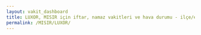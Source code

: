 ```yaml
---
layout: vakit_dashboard
title: LUXOR, MISIR için iftar, namaz vakitleri ve hava durumu - ilçe/eyalet seç
permalink: /MISIR/LUXOR/
---
```


<script type="text/javascript">
  var GLOBAL_COUNTRY = 'MISIR';
  var GLOBAL_CITY = 'LUXOR';
  var GLOBAL_STATE = '';
  var lat = 72;
  var lon = 21;
</script>
